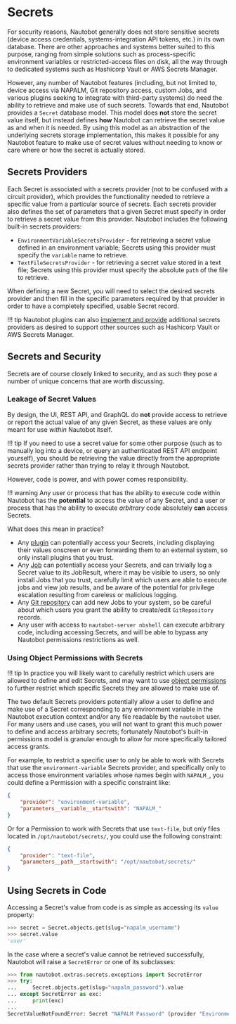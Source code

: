 # Secrets

For security reasons, Nautobot generally does not store sensitive secrets (device access credentials, systems-integration API tokens, etc.) in its own database. There are other approaches and systems better suited to this purpose, ranging from simple solutions such as process-specific environment variables or restricted-access files on disk, all the way through to dedicated systems such as Hashicorp Vault or AWS Secrets Manager.

However, any number of Nautobot features (including, but not limited to, device access via NAPALM, Git repository access, custom Jobs, and various plugins seeking to integrate with third-party systems) do need the ability to retrieve and make use of such secrets. Towards that end, Nautobot provides a `Secret` database model. This model does **not** store the secret value itself, but instead defines **how** Nautobot can retrieve the secret value as and when it is needed. By using this model as an abstraction of the underlying secrets storage implementation, this makes it possible for any Nautobot feature to make use of secret values without needing to know or care where or how the secret is actually stored.

## Secrets Providers

Each Secret is associated with a secrets provider (not to be confused with a circuit provider), which provides the functionality needed to retrieve a specific value from a particular source of secrets. Each secrets provider also defines the set of parameters that a given Secret must specify in order to retrieve a secret value from this provider. Nautobot includes the following built-in secrets providers:

- `EnvironmentVariableSecretsProvider` - for retrieving a secret value defined in an environment variable; Secrets using this provider must specify the `variable` name to retrieve.
- `TextFileSecretsProvider` - for retrieving a secret value stored in a text file; Secrets using this provider must specify the absolute `path` of the file to retrieve.

When defining a new Secret, you will need to select the desired secrets provider and then fill in the specific parameters required by that provider in order to have a completely specified, usable Secret record.

!!! tip
    Nautobot plugins can also [implement and provide](../../plugins/development.md#implementing-secrets-providers) additional secrets providers as desired to support other sources such as Hashicorp Vault or AWS Secrets Manager.

## Secrets and Security

Secrets are of course closely linked to security, and as such they pose a number of unique concerns that are worth discussing.

### Leakage of Secret Values

By design, the UI, REST API, and GraphQL do **not** provide access to retrieve or report the actual value of any given Secret, as these values are only meant for use *within* Nautobot itself.

!!! tip
    If you need to use a secret value for some other purpose (such as to manually log into a device, or query an authenticated REST API endpoint yourself), you should be retrieving the value directly from the appropriate secrets provider rather than trying to relay it through Nautobot.

However, code is power, and with power comes responsibility.

!!! warning
    Any user or process that has the ability to execute code within Nautobot has the **potential** to access the value of any Secret, and a user or process that has the ability to execute *arbitrary* code absolutely **can** access Secrets.

What does this mean in practice?

- Any [plugin](../../plugins/index.md) can potentially access your Secrets, including displaying their values onscreen or even forwarding them to an external system, so only install plugins that you trust.
- Any [Job](../../additional-features/jobs.md) can potentially access your Secrets, and can trivially log a Secret value to its JobResult, where it may be visible to users, so only install Jobs that you trust, carefully limit which users are able to execute jobs and view job results, and be aware of the potential for privilege escalation resulting from careless or malicious logging.
- Any [Git repository](./gitrepository.md) can add new Jobs to your system, so be careful about which users you grant the ability to create/edit `GitRepository` records.
- Any user with access to `nautobot-server nbshell` can execute arbitrary code, including accessing Secrets, and will be able to bypass any Nautobot permissions restrictions as well.

### Using Object Permissions with Secrets

!!! tip
    In practice you will likely want to carefully restrict which users are allowed to define and edit Secrets, and may want to use [object permissions](../../administration/permissions.md) to further restrict which specific Secrets they are allowed to make use of.

The two default Secrets providers potentially allow a user to define and make use of a Secret corresponding to any environment variable in the Nautobot execution context and/or any file readable by the `nautobot` user. For many users and use cases, you will not want to grant this much power to define and access arbitrary secrets; fortunately Nautobot's built-in permissions model is granular enough to allow for more specifically tailored access grants.

For example, to restrict a specific user to only be able to work with Secrets that use the `environment-variable` Secrets provider, and specifically only to access those environment variables whose names begin with `NAPALM_`, you could define a Permission with a specific constraint like:

```json
{
    "provider": "environment-variable",
    "parameters__variable__startswith": "NAPALM_"
}
```

Or for a Permission to work with Secrets that use `text-file`, but only files located in `/opt/nautobot/secrets/`, you could use the following constraint:

```json
{
    "provider": "text-file",
    "parameters__path__startswith": "/opt/nautobot/secrets/"
}
```

## Using Secrets in Code

Accessing a Secret's value from code is as simple as accessing its `value` property:

```python
>>> secret = Secret.objects.get(slug="napalm_username")
>>> secret.value
'user'
```

In the case where a secret's value cannot be retrieved successfully, Nautobot will raise a `SecretError` or one of its subclasses:

```python
>>> from nautobot.extras.secrets.exceptions import SecretError
>>> try:
...     Secret.objects.get(slug="napalm_password").value
... except SecretError as exc:
...     print(exc)
...
SecretValueNotFoundError: Secret "NAPALM Password" (provider "EnvironmentVariableSecretsProvider"): Undefined environment variable "NAPALM_PASSWORD"!
```
